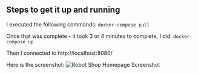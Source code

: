 ## Steps to get it up and running

I executed the following commands:
```docker-compose pull  ```

Once that was complete - it took 3 or 4 minutes to complete, I did:
```docker-compose up ```

Then I connected to http://localhost:8080/

Here is the screenshot:
![Robot Shop Homepage Screenshot](/assets/images/screenshot.png)
